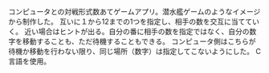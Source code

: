 コンピュータとの対戦形式数あてゲームアプリ。潜水艦ゲームのようなイメージから制作した。
互いに１から12までの1つを指定し、相手の数を交互に当てていく。
近い場合はヒントが出る。自分の番に相手の数を指定ではなく、自分の数字を移動することも、ただ待機することもできる。
コンピュータ側はこちらが待機か移動を行わない限り、同じ場所（数字）は指定してこないようにした。
C言語を使用。

